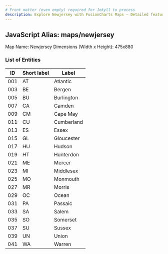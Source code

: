 ```yaml
---
# Front matter (even empty) required for Jekyll to process
description: Explore Newjersey with FusionCharts Maps – Detailed features for seamless integration. Try now & enhance your data visualization today! 
---
```


## JavaScript Alias: maps/newjersey

Map Name: Newjersey
Dimensions (Width x Height): 475x880





### List of Entities

ID | Short label | Label
---|---|---|
001|AT|Atlantic
003|BE|Bergen
005|BU|Burlington
007|CA|Camden
009|CM|Cape May
011|CU|Cumberland
013|ES|Essex
015|GL|Gloucester
017|HU|Hudson
019|HT|Hunterdon
021|ME|Mercer
023|MI|Middlesex
025|MO|Monmouth
027|MR|Morris
029|OC|Ocean
031|PA|Passaic
033|SA|Salem
035|SO|Somerset
037|SU|Sussex
039|UN|Union
041|WA|Warren


